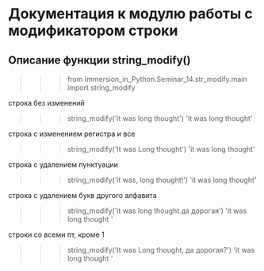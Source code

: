 Документация к модулю работы с модификатором строки
===
Описание функции string_modify()
---

>>> from Immersion_in_Python.Seminar_14.str_modify.main import string_modify


строка без изменений
>>> string_modify('it was long thought')
'it was long thought'

строка с изменением регистра и все
>>> string_modify('It was Long thought')
'it was long thought'

строка с удалением пунктуации
>>> string_modify('it was, long thought!')
'it was long thought'

строка с удалением букв другого алфавита
>>> string_modify('it was long thought да дорогая')
'it was long thought  '

строки со всеми пт, кроме 1
>>> string_modify('It was Long thought, да дорогая?')
'it was long thought  '


<!--python3 -m doctest doc_test.md-->